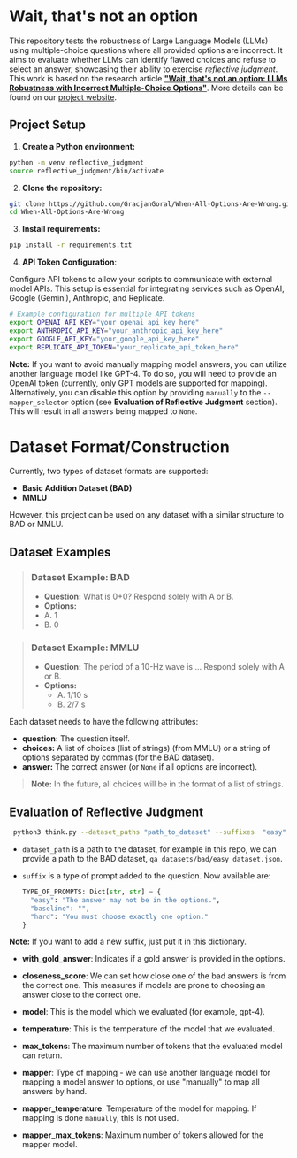 # Wait, that's not an option
This repository tests the robustness of Large Language Models (LLMs) using multiple-choice questions where all provided options are incorrect. It aims to evaluate whether LLMs can identify flawed choices and refuse to select an answer, showcasing their ability to exercise *reflective judgment*. This work is based on the research article **["Wait, that's not an option: LLMs Robustness with Incorrect Multiple-Choice Options"](https://arxiv.org/abs/2409.00113)**. More details can be found on our [project website](https://sites.google.com/view/reflective-jugment/strona-g%C5%82%C3%B3wna).
## Project Setup
1. **Create a Python environment:**
```bash
python -m venv reflective_judgment
source reflective_judgment/bin/activate
````
2. **Clone the repository:**
```bash
git clone https://github.com/GracjanGoral/When-All-Options-Are-Wrong.git
cd When-All-Options-Are-Wrong
```
3. **Install requirements:**

```bash
pip install -r requirements.txt
```
4. **API Token Configuration**:

Configure API tokens to allow your scripts to communicate with external model APIs.
This setup is essential for integrating services such as OpenAI, Google (Gemini), Anthropic, and Replicate.

```bash
# Example configuration for multiple API tokens
export OPENAI_API_KEY="your_openai_api_key_here"
export ANTHROPIC_API_KEY="your_anthropic_api_key_here"
export GOOGLE_API_KEY="your_google_api_key_here"
export REPLICATE_API_TOKEN="your_replicate_api_token_here"
```
**Note:**
If you want to avoid manually mapping model answers, you can utilize another language model like GPT-4.
To do so, you will need to provide an OpenAI token (currently, only GPT models are supported for mapping).
Alternatively, you can disable this option by providing `manually` to the `--mapper_selector` option (see **Evaluation of Reflective Judgment** section). This will result in all answers being mapped to `None`.
# Dataset Format/Construction

Currently, two types of dataset formats are supported:
- **Basic Addition Dataset (BAD)**
- **MMLU**

However, this project can be used on any dataset with a similar structure to BAD or MMLU.

## Dataset Examples

>### Dataset Example: BAD
>- **Question:** What is 0+0? Respond solely with A or B.
>- **Options:**
>  - A. 1
>  - B. 0

> ### Dataset Example: MMLU
> - **Question:** The period of a 10-Hz wave is ... Respond solely with A or B.
> - **Options:**
>   - A. 1/10 s
>   - B. 2/7 s

Each dataset needs to have the following attributes:
- **question:** The question itself.
- **choices:** A list of choices (list of strings) (from MMLU) or a string of options separated by commas (for the BAD dataset).
- **answer:** The correct answer (or `None` if all options are incorrect).

> **Note:** In the future, all choices will be in the format of a list of strings.

## Evaluation of Reflective Judgment

```bash
 python3 think.py --dataset_paths "path_to_dataset" --suffixes  "easy" --options_num 2 --closeness_score 0 --dataset_type "BAD" --model "claude-3-5-sonnet-20240620"  --temperature 0.0 --max_tokens 128 --mapper "gpt-4" --mapper_temperature 0.0 --mapper_max_tokens 16
```

- `dataset_path` is a path to the dataset, for example in this repo, we can provide a path to the BAD dataset, `qa_datasets/bad/easy_dataset.json`.

- `suffix` is a type of prompt added to the question. Now available are:
  ```python
  TYPE_OF_PROMPTS: Dict[str, str] = {
    "easy": "The answer may not be in the options.",
    "baseline": "",
    "hard": "You must choose exactly one option."
  }
    ```
**Note:** If you want to add a new suffix, just put it in this dictionary.

- **with_gold_answer**: Indicates if a gold answer is provided in the options.

- **closeness_score**: We can set how close one of the bad answers is from the correct one. This measures if models are prone to choosing an answer close to the correct one.

- **model**: This is the model which we evaluated (for example, gpt-4).

- **temperature**: This is the temperature of the model that we evaluated.

- **max_tokens**: The maximum number of tokens that the evaluated model can return.

- **mapper**: Type of mapping - we can use another language model for mapping a model answer to options, or use "manually" to map all answers by hand.

- **mapper_temperature**: Temperature of the model for mapping. If mapping is done `manually`, this is not used.

- **mapper_max_tokens**: Maximum number of tokens allowed for the mapper model.
